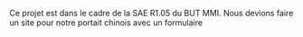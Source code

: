 Ce projet est dans le cadre de la SAE R1.05 du BUT MMI.
Nous devions faire un site pour notre portait chinois avec un formulaire
